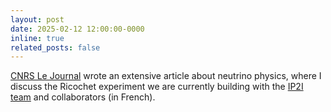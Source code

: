 ```yaml
---
layout: post
date: 2025-02-12 12:00:00-0000
inline: true
related_posts: false
---
```


[CNRS Le Journal](https://lejournal.cnrs.fr/articles/un-neutrino-eblouit-lastrophysique) wrote an extensive article about neutrino physics, where I discuss the Ricochet experiment we are currently building with the [IP2I team](https://www.ip2i.in2p3.fr/teams/manoir/?lang=en) and collaborators (in French). 